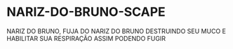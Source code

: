 # NARIZ-DO-BRUNO-SCAPE
NARIZ DO BRUNO, FUJA DO NARIZ DO BRUNO DESTRUINDO SEU MUCO E HABILITAR SUA RESPIRAÇÃO ASSIM PODENDO FUGIR
